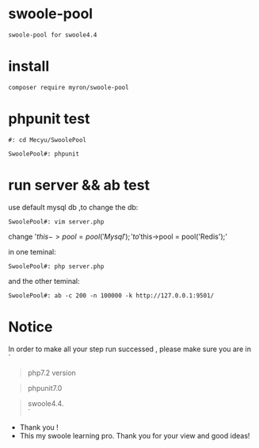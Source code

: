 # swoole-pool

`swoole-pool for swoole4.4`

# install

`composer require myron/swoole-pool`

# phpunit test

`#: cd Mecyu/SwoolePool`  

`SwoolePool#: phpunit` 

# run server && ab test

use default mysql db ,to change the db:  

`
SwoolePool#: vim server.php
`  

change '$this->pool   = pool('Mysql');' to '$this->pool   = pool('Redis');'  

in one teminal:  

`SwoolePool#: php server.php`  

and the other teminal: 

`SwoolePool#: ab -c 200 -n 100000 -k http://127.0.0.1:9501/`  

# Notice

In order to make all your step run successed , please make sure you are in   
`
> php7.2 version  

> phpunit7.0   

> swoole4.4.  
`  
* Thank you !  
* This my swoole learning pro. Thank you for your view and good ideas!  
